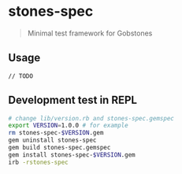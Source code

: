 # stones-spec
> Minimal test framework for Gobstones

## Usage

`// TODO`

## Development test in REPL

```bash
# change lib/version.rb and stones-spec.gemspec
export VERSION=1.0.0 # for example
rm stones-spec-$VERSION.gem
gem uninstall stones-spec
gem build stones-spec.gemspec
gem install stones-spec-$VERSION.gem
irb -rstones-spec
```